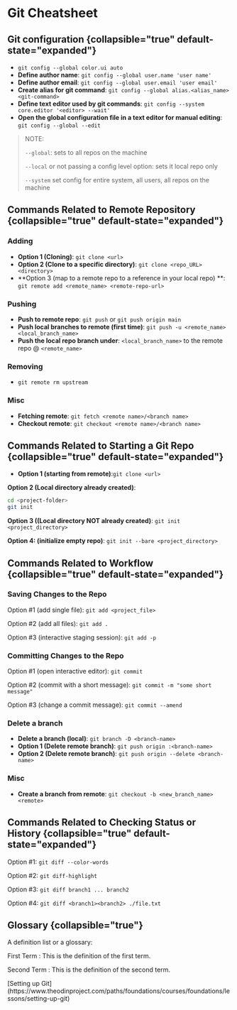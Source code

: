 # Git Cheatsheet

## Git configuration {collapsible="true" default-state="expanded"}

- `git config --global color.ui auto`
- **Define author name**: `git config --global user.name 'user name'`
- **Define author email**: `git config --global user.email 'user email'`
- **Create alias for git command**: `git config --global alias.<alias_name><git-command>`
- **Define text editor used by git commands**: `git config --system core.editor '<editor> --wait'`
- **Open the global configuration file in a text editor for manual editing**: `git config --global --edit`

> NOTE:
>
> `--global`: sets to all repos on the machine
>
> `--local` or not passing a config level option: sets it local repo only
>
> `--system` set config for entire system, all users, all repos on the machine

## Commands Related to Remote Repository {collapsible="true" default-state="expanded"}

### Adding

- **Option 1 (Cloning)**: `git clone <url>`
- **Option 2 (Clone to a specific directory)**: `git clone <repo_URL><directory>`
- **Option 3 (map to a remote repo to a reference in your local repo)
  **: `git remote add <remote_name> <remote-repo-url>`

### Pushing

- **Push to remote repo**: `git push` or `git push origin main`
- **Push local branches to remote (first time)**: `git push -u <remote_name><local_branch_name>`
- **Push the local repo branch under**: `<local_branch_name>` to the remote repo @ `<remote_name>`

### Removing

- `git remote rm upstream`

### Misc

- **Fetching remote**: `git fetch <remote name>/<branch name>`
- **Checkout remote**: `git checkout <remote name>/<branch name>`

## Commands Related to Starting a Git Repo {collapsible="true" default-state="expanded"}

- **Option 1 (starting from remote)**:`git clone <url>`

**Option 2 (Local directory already created)**:

```bash
cd <project-folder>
git init
```

**Option 3 ((Local directory NOT already created)**: `git init <project_directory>`

**Option 4: (initialize empty repo)**: `git init --bare <project_directory>`

## Commands Related to Workflow {collapsible="true" default-state="expanded"}

### Saving Changes to the Repo

Option #1 (add single file): `git add <project_file>`

Option #2 (add all files): `git add .`

Option #3 (interactive staging session): `git add -p`

### Committing Changes to the Repo

Option #1 (open interactive editor): `git commit`

Option #2 (commit with a short message): `git commit -m "some short message"`

Option #3 (change a commit message): `git commit --amend`

### Delete a branch

- **Delete a branch (local)**: `git branch -D <branch-name>`
- **Option 1 (Delete remote branch)**: `git push origin :<branch-name>`
- **Option 2 (Delete remote branch)**: `git push origin --delete <branch-name>`

### Misc

- **Create a branch from remote**: `git checkout -b <new_branch_name> <remote>`

## Commands Related to Checking Status or History {collapsible="true" default-state="expanded"}

Option #1: `git diff --color-words`

Option #2: `git diff-highlight`

Option #3: `git diff branch1 ... branch2`

Option #4: `git diff <branch1><branch2> ./file.txt`

## Glossary {collapsible="true"}

A definition list or a glossary:

First Term
: This is the definition of the first term.

Second Term
: This is the definition of the second term.


<seealso>
    [Setting up Git](https://www.theodinproject.com/paths/foundations/courses/foundations/lessons/setting-up-git)
</seealso>